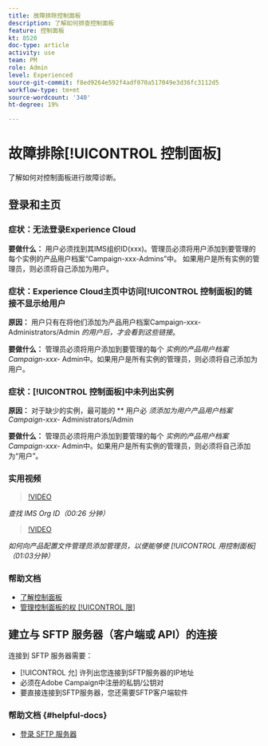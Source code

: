 ```yaml
---
title: 故障排除控制面板
description: 了解如何排查控制面板
feature: 控制面板
kt: 8520
doc-type: article
activity: use
team: PM
role: Admin
level: Experienced
source-git-commit: f8ed9264e592f4adf070a517049e3d36fc3112d5
workflow-type: tm+mt
source-wordcount: '340'
ht-degree: 19%

---
```


# 故障排除[!UICONTROL 控制面板]

了解如何对控制面板进行故障诊断。

## 登录和主页

### 症状：无法登录Experience Cloud

**要做什么：**
用户必须找到其IMS组织ID(xxx)。管理员必须将用户添加到要管理的每个实例的产品用户档案“Campaign-xxx-Admins”中。 如果用户是所有实例的管理员，则必须将自己添加为用户。

### 症状：Experience Cloud主页中访问[!UICONTROL 控制面板]的链接不显示给用户

**原因：**
用户只有在将他们添加为产品用户档案Campaign-xxx-Administrators/Admin _的用户后，才会看到这些链接_。

**要做什么：**
管理员必须将用户添加到要管理的每个 _实例的产品用户档案Campaign-xxx-_  Admin中。如果用户是所有实例的管理员，则必须将自己添加为用户。

### 症状：[!UICONTROL 控制面板]中未列出实例

**原因：**
对于缺少的实例，最可能的 ** 用户必 _须添加为用户产品用户档案Campaign-xxx-_ Administrators/Admin

**要做什么：**
管理员必须将用户添加到要管理的每个 _实例的产品用户档案Campaign-xxx-_  Admin中。如果用户是所有实例的管理员，则必须将自己添加为“用户”。

### 实用视频

>[!VIDEO](https://video.tv.adobe.com/v/27183?quality=12)

*查找 IMS Org ID（00:26 分钟）*

>[!VIDEO](https://video.tv.adobe.com/v/27147?quality=12)

*如何向产品配置文件管理员添加管理员，以便能够使 [!UICONTROL 用控制面板] （01:03分钟）*

### 帮助文档

* [了解控制面板](https://experienceleague.adobe.com/docs/control-panel/using/control-panel-home.html?lang=zh-Hans)
* [管理控制面板的权 [!UICONTROL 限]](https://experienceleague.adobe.com/docs/control-panel/using/control-panel-home.html?lang=en)

## 建立与 SFTP 服务器（客户端或 API）的连接

连接到 SFTP 服务器需要：

* [!UICONTROL 允] 许列出您连接到SFTP服务器的IP地址
* 必须在Adobe Campaign中注册的私钥/公钥对
* 要直接连接到SFTP服务器，您还需要SFTP客户端软件

### 帮助文档 {#helpful-docs}

* [登录 SFTP 服务器](https://experienceleague.adobe.com/docs/control-panel/using/control-panel-home.html?lang=en)
